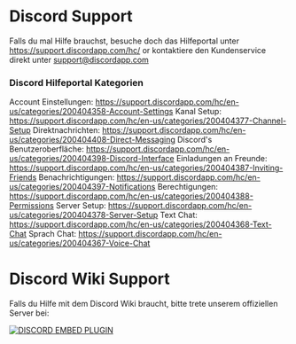 <!-- TITLE: German - Support -->

# Discord Support
Falls du mal Hilfe brauchst, besuche doch das Hilfeportal unter https://support.discordapp.com/hc/ or kontaktiere den Kundenservice direkt unter support@discordapp.com

### Discord Hilfeportal Kategorien

Account Einstellungen: https://support.discordapp.com/hc/en-us/categories/200404358-Account-Settings
Kanal Setup: https://support.discordapp.com/hc/en-us/categories/200404377-Channel-Setup
Direktnachrichten: https://support.discordapp.com/hc/en-us/categories/200404408-Direct-Messaging
Discord's Benutzeroberfläche: https://support.discordapp.com/hc/en-us/categories/200404398-Discord-Interface
Einladungen an Freunde: https://support.discordapp.com/hc/en-us/categories/200404387-Inviting-Friends
Benachrichtigungen: https://support.discordapp.com/hc/en-us/categories/200404397-Notifications
Berechtigungen: https://support.discordapp.com/hc/en-us/categories/200404388-Permissions
Server Setup: https://support.discordapp.com/hc/en-us/categories/200404378-Server-Setup
Text Chat: https://support.discordapp.com/hc/en-us/categories/200404368-Text-Chat
Sprach Chat: https://support.discordapp.com/hc/en-us/categories/200404367-Voice-Chat

# Discord Wiki Support
Falls du Hilfe mit dem Discord Wiki braucht, bitte trete unserem offiziellen Server bei:

<a href="https://discord.gg/WHz5r3N">![DISCORD EMBED PLUGIN](https://discordapp.com/api/guilds/268800390961561601/widget.png?style=banner2)</a>
